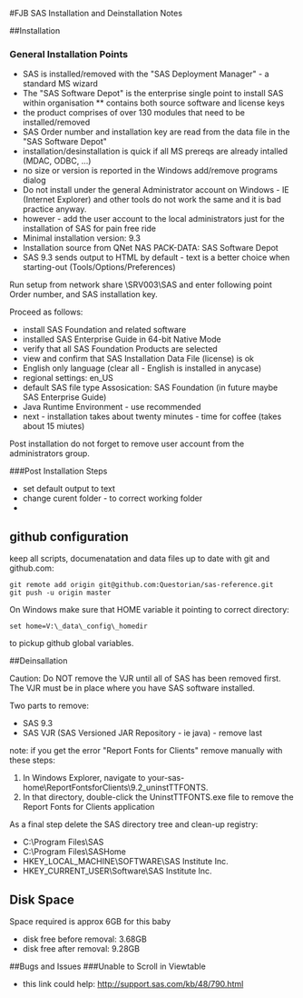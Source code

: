#FJB SAS Installation and Deinstallation Notes

##Installation

### General Installation Points
* SAS is installed/removed with the "SAS Deployment Manager" - a standard MS wizard
* The "SAS Software Depot" is the enterprise single point to install SAS within organisation
** contains both source software and license keys
* the product comprises of over 130 modules that need to be installed/removed
* SAS Order number and installation key are read from the data file in the "SAS Software Depot"
* installation/desinstallation is quick if all MS prereqs are already intalled (MDAC, ODBC, ...)
* no size or version is reported in the Windows add/remove programs dialog
* Do not install under the general Administrator account on Windows - IE (Internet Explorer) and other tools do not work the same and it is bad practice anyway.
* however - add the user account to the local administrators just for the installation of SAS for pain free ride
* Minimal installation version: 9.3
* Installation source from QNet NAS PACK-DATA: SAS Software Depot
* SAS 9.3 sends output to HTML by default - text is a better choice when starting-out (Tools/Options/Preferences)




Run setup from network share \\SRV003\SAS and enter following point Order number, and SAS installation key.

Proceed as follows:
* install SAS Foundation and related software
* installed SAS Enterprise Guide in 64-bit Native Mode
* verify that all SAS Foundation Products are selected
* view and confirm that SAS Installation Data File (license) is ok
* English only language (clear all - English is installed in anycase)
* regional settings: en_US
* default SAS file type Assosication: SAS Foundation (in future maybe SAS Enterprise Guide)
* Java Runtime Environment - use recommended
* next - installation takes about twenty minutes - time for coffee (takes about 15 miutes)

Post installation do not forget to remove user account from the administrators group.

###Post Installation Steps
* set default output to text
* change curent folder - to correct working folder
* 

## github configuration 

keep all scripts, documenatation and data files up to date with git and github.com:

	git remote add origin git@github.com:Questorian/sas-reference.git
	git push -u origin master


On Windows make sure that HOME variable it pointing to correct directory:

	set home=V:\_data\_config\_homedir

to pickup github global variables.

##Deinsallation

Caution: Do NOT remove the VJR until all of SAS has been removed first. The VJR must be in place where you have SAS software installed.

Two parts to remove:

* SAS 9.3
* SAS VJR (SAS Versioned JAR Repository - ie java) - remove last

note: if you get the error "Report Fonts for Clients" remove manually with these steps:

1. In Windows Explorer, navigate to your-sas-home\ReportFontsforClients\9.2\_uninstTTFONTS\.
2. In that directory, double-click the UninstTTFONTS.exe file to remove the Report Fonts for Clients application

As a final step delete the SAS directory tree and clean-up registry:

* C:\Program Files\SAS
* C:\Program Files\SASHome
* HKEY_LOCAL_MACHINE\SOFTWARE\SAS Institute Inc.
* HKEY_CURRENT_USER\Software\SAS Institute Inc.


## Disk Space
Space required is approx 6GB for this baby
* disk free before removal: 3.68GB
* disk free after removal: 9.28GB

##Bugs and Issues
###Unable to Scroll in Viewtable
* this link could help: http://support.sas.com/kb/48/790.html

